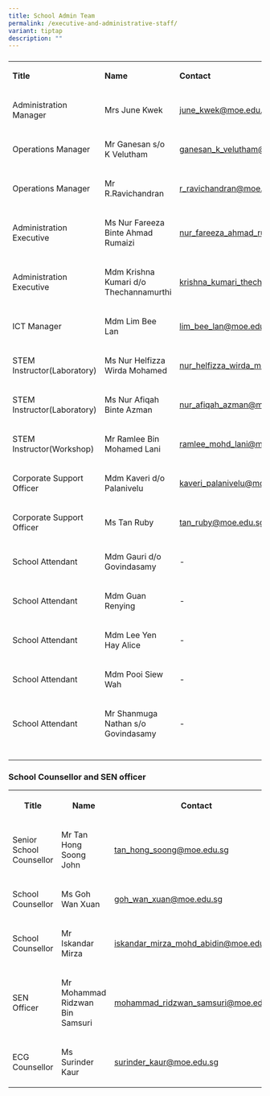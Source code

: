 ```yaml
---
title: School Admin Team
permalink: /executive-and-administrative-staff/
variant: tiptap
description: ""
---
```

<h3></h3>
<table style="minWidth: 75px">
<colgroup>
<col>
<col>
<col>
</colgroup>
<tbody>
<tr>
<td rowspan="1" colspan="1">
<p><strong>Title</strong>
</p>
</td>
<td rowspan="1" colspan="1">
<p><strong>Name</strong>
</p>
</td>
<td rowspan="1" colspan="1">
<p><strong>Contact</strong>
</p>
</td>
</tr>
<tr>
<td rowspan="1" colspan="1">
<p>Administration Manager</p>
</td>
<td rowspan="1" colspan="1">
<p>Mrs June Kwek</p>
</td>
<td rowspan="1" colspan="1">
<p><a href="mailto:june_kwek@moe.edu.sg" rel="noopener noreferrer nofollow" target="_blank">june_kwek@moe.edu.sg</a>
</p>
</td>
</tr>
<tr>
<td rowspan="1" colspan="1">
<p>Operations Manager</p>
</td>
<td rowspan="1" colspan="1">
<p>Mr Ganesan s/o K Velutham</p>
</td>
<td rowspan="1" colspan="1">
<p><a href="mailto:ganesan_k_velutham@moe.edu.sg" rel="noopener noreferrer nofollow" target="_blank">ganesan_k_velutham@moe.edu.sg</a>
</p>
</td>
</tr>
<tr>
<td rowspan="1" colspan="1">
<p>Operations Manager</p>
</td>
<td rowspan="1" colspan="1">
<p>Mr R.Ravichandran</p>
</td>
<td rowspan="1" colspan="1">
<p><a href="mailto:r_ravichandran@moe.edu.sg" rel="noopener noreferrer nofollow" target="_blank">r_ravichandran@moe.edu.sg</a>
</p>
</td>
</tr>
<tr>
<td rowspan="1" colspan="1">
<p>Administration Executive</p>
</td>
<td rowspan="1" colspan="1">
<p>Ms Nur Fareeza Binte Ahmad Rumaizi</p>
</td>
<td rowspan="1" colspan="1">
<p><a href="mailto:nur_fareeza_ahmad_rumaizi@moe.edu.sg" rel="noopener noreferrer nofollow" target="_blank">nur_fareeza_ahmad_rumaizi@moe.edu.sg</a>
</p>
</td>
</tr>
<tr>
<td rowspan="1" colspan="1">
<p>Administration Executive</p>
</td>
<td rowspan="1" colspan="1">
<p>Mdm Krishna Kumari d/o
<br>Thechannamurthi</p>
</td>
<td rowspan="1" colspan="1">
<p><a href="mailto:krishna_kumari_thechannamu@moe.edu.sg" rel="noopener noreferrer nofollow" target="_blank">krishna_kumari_thechannamu@moe.edu.sg</a>
</p>
</td>
</tr>
<tr>
<td rowspan="1" colspan="1">
<p>ICT Manager</p>
</td>
<td rowspan="1" colspan="1">
<p>Mdm Lim Bee Lan</p>
</td>
<td rowspan="1" colspan="1">
<p><a href="mailto:lim_bee_lan@moe.edu.sg" rel="noopener noreferrer nofollow" target="_blank">lim_bee_lan@moe.edu.sg</a>
</p>
</td>
</tr>
<tr>
<td rowspan="1" colspan="1">
<p>STEM Instructor(Laboratory)</p>
</td>
<td rowspan="1" colspan="1">
<p>Ms Nur Helfizza Wirda Mohamed</p>
</td>
<td rowspan="1" colspan="1">
<p><a href="mailto:nur_helfizza_wirda_mohamed@moe.edu.sg" rel="noopener noreferrer nofollow" target="_blank">nur_helfizza_wirda_mohamed@moe.edu.sg</a>
</p>
</td>
</tr>
<tr>
<td rowspan="1" colspan="1">
<p>STEM Instructor(Laboratory)</p>
</td>
<td rowspan="1" colspan="1">
<p>Ms Nur Afiqah Binte Azman</p>
</td>
<td rowspan="1" colspan="1">
<p><a href="mailto:nur_afiqah_azman@moe.edu.sg" rel="noopener noreferrer nofollow" target="_blank">nur_afiqah_azman@moe.edu.sg</a>
</p>
</td>
</tr>
<tr>
<td rowspan="1" colspan="1">
<p>STEM Instructor(Workshop)</p>
</td>
<td rowspan="1" colspan="1">
<p>Mr Ramlee Bin Mohamed Lani</p>
</td>
<td rowspan="1" colspan="1">
<p><a href="mailto:ramlee_mohd_lani@moe.edu.sg" rel="noopener noreferrer nofollow" target="_blank">ramlee_mohd_lani@moe.edu.sg</a>
</p>
</td>
</tr>
<tr>
<td rowspan="1" colspan="1">
<p>Corporate Support Officer</p>
</td>
<td rowspan="1" colspan="1">
<p>Mdm Kaveri d/o Palanivelu</p>
</td>
<td rowspan="1" colspan="1">
<p><a href="mailto:kaveri_palanivelu@moe.edu.sg" rel="noopener noreferrer nofollow" target="_blank">kaveri_palanivelu@moe.edu.sg</a>
</p>
</td>
</tr>
<tr>
<td rowspan="1" colspan="1">
<p>Corporate Support Officer</p>
</td>
<td rowspan="1" colspan="1">
<p>Ms Tan Ruby</p>
</td>
<td rowspan="1" colspan="1">
<p><a href="mailto:tan_ruby@moe.edu.sg" rel="noopener noreferrer nofollow" target="_blank">tan_ruby@moe.edu.sg</a>
</p>
</td>
</tr>
<tr>
<td rowspan="1" colspan="1">
<p>School Attendant</p>
</td>
<td rowspan="1" colspan="1">
<p>Mdm Gauri d/o Govindasamy</p>
</td>
<td rowspan="1" colspan="1">
<p>-</p>
</td>
</tr>
<tr>
<td rowspan="1" colspan="1">
<p>School Attendant</p>
</td>
<td rowspan="1" colspan="1">
<p>Mdm Guan Renying</p>
</td>
<td rowspan="1" colspan="1">
<p>-</p>
</td>
</tr>
<tr>
<td rowspan="1" colspan="1">
<p>School Attendant</p>
</td>
<td rowspan="1" colspan="1">
<p>Mdm Lee Yen Hay Alice</p>
</td>
<td rowspan="1" colspan="1">
<p>-</p>
</td>
</tr>
<tr>
<td rowspan="1" colspan="1">
<p>School Attendant</p>
</td>
<td rowspan="1" colspan="1">
<p>Mdm Pooi Siew Wah</p>
</td>
<td rowspan="1" colspan="1">
<p>-</p>
</td>
</tr>
<tr>
<td rowspan="1" colspan="1">
<p>School Attendant</p>
</td>
<td rowspan="1" colspan="1">
<p>Mr Shanmuga Nathan s/o Govindasamy</p>
</td>
<td rowspan="1" colspan="1">
<p>-</p>
</td>
</tr>
<tr>
<td rowspan="1" colspan="1">
<p></p>
</td>
<td rowspan="1" colspan="1">
<p></p>
</td>
<td rowspan="1" colspan="1">
<p></p>
</td>
</tr>
</tbody>
</table>
<p></p>
<h3><strong>School Counsellor and SEN officer</strong></h3>
<p></p>
<table style="minWidth: 75px">
<colgroup>
<col>
<col>
<col>
</colgroup>
<tbody>
<tr>
<th rowspan="1" colspan="1">
<p>Title</p>
</th>
<th rowspan="1" colspan="1">
<p>Name</p>
</th>
<th rowspan="1" colspan="1">
<p>Contact</p>
</th>
</tr>
<tr>
<td rowspan="1" colspan="1">
<p>Senior School Counsellor</p>
</td>
<td rowspan="1" colspan="1">
<p>Mr Tan Hong Soong John</p>
</td>
<td rowspan="1" colspan="1">
<p><a href="mailto:tan_hong_soong@moe.edu.sg" rel="noopener noreferrer nofollow" target="_blank">tan_hong_soong@moe.edu.sg</a>
</p>
</td>
</tr>
<tr>
<td rowspan="1" colspan="1">
<p>School Counsellor</p>
</td>
<td rowspan="1" colspan="1">
<p>Ms Goh Wan Xuan</p>
</td>
<td rowspan="1" colspan="1">
<p><a href="mailto:goh_wan_xuan@moe.edu.sg" rel="noopener noreferrer nofollow" target="_blank">goh_wan_xuan@moe.edu.sg</a>
</p>
</td>
</tr>
<tr>
<td rowspan="1" colspan="1">
<p>School Counsellor</p>
</td>
<td rowspan="1" colspan="1">
<p>Mr Iskandar Mirza</p>
</td>
<td rowspan="1" colspan="1">
<p><a href="mailto:iskandar_mirza_mohd_abidin@moe.edu.sg" rel="noopener noreferrer nofollow" target="_blank">iskandar_mirza_mohd_abidin@moe.edu.sg</a>
</p>
</td>
</tr>
<tr>
<td rowspan="1" colspan="1">
<p>SEN Officer</p>
</td>
<td rowspan="1" colspan="1">
<p>Mr Mohammad Ridzwan Bin Samsuri</p>
</td>
<td rowspan="1" colspan="1">
<p><a href="mailto:mohammad_ridzwan_samsuri@moe.edu.sg" rel="noopener noreferrer nofollow" target="_blank">mohammad_ridzwan_samsuri@moe.edu.sg</a>
</p>
</td>
</tr>
<tr>
<td rowspan="1" colspan="1">
<p>ECG Counsellor</p>
</td>
<td rowspan="1" colspan="1">
<p>Ms Surinder Kaur</p>
</td>
<td rowspan="1" colspan="1">
<p><a href="mailto:surinder_kaur@moe.edu.sg" rel="noopener noreferrer nofollow" target="_blank">surinder_kaur@moe.edu.sg</a>
</p>
</td>
</tr>
</tbody>
</table>
<p></p>